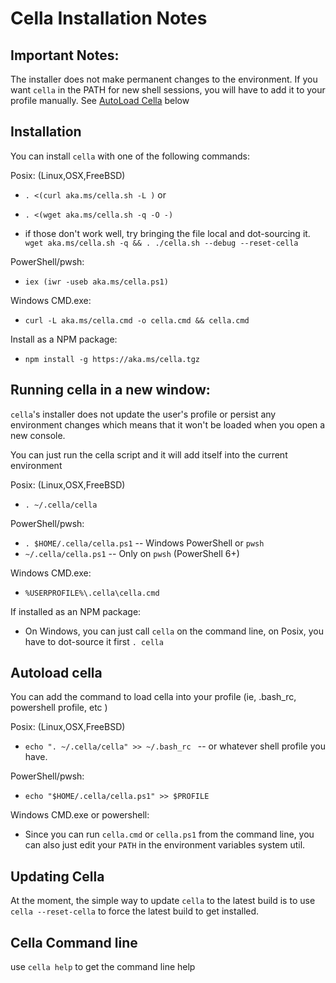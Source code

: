 # Cella Installation Notes

## Important Notes:

The installer does not make permanent changes to the environment. 
If you want `cella` in the PATH for new shell sessions, you will 
have to add it to your profile manually. See [AutoLoad Cella](#autoload-cella) below

## Installation

You can install `cella` with one of the following commands:

Posix: (Linux,OSX,FreeBSD)
  - `. <(curl aka.ms/cella.sh -L )` or 
  - `. <(wget aka.ms/cella.sh -q -O -)`
  
  - if those don't work well, try bringing the file local and dot-sourcing it.  
    `wget aka.ms/cella.sh -q && . ./cella.sh --debug --reset-cella` 
    
PowerShell/pwsh: 
  - `iex (iwr -useb aka.ms/cella.ps1)` 
  
Windows CMD.exe:
  - `curl -L aka.ms/cella.cmd -o cella.cmd && cella.cmd`

Install as a NPM package:
  - `npm install -g https://aka.ms/cella.tgz`


## Running cella in a new window:

`cella`'s installer does not update the user's profile or persist any environment changes
which means that it won't be loaded when you open a new console.

You can just run the cella script and it will add itself into the current environment

Posix: (Linux,OSX,FreeBSD)
  - `. ~/.cella/cella` 
 
PowerShell/pwsh: 
  - `. $HOME/.cella/cella.ps1`  -- Windows PowerShell or `pwsh`
  - `~/.cella/cella.ps1`  -- Only on `pwsh` (PowerShell 6+)
  
Windows CMD.exe:
  - `%USERPROFILE%\.cella\cella.cmd`

If installed as an NPM package:
  - On Windows, you can just call `cella` on the command line, on Posix, you have to dot-source it first `. cella`


## Autoload cella

You can add the command to load cella into your profile (ie, .bash_rc, powershell profile, etc )


Posix: (Linux,OSX,FreeBSD)
  - `echo ". ~/.cella/cella" >> ~/.bash_rc `  -- or whatever shell profile you have.
 
PowerShell/pwsh: 
  - `echo "$HOME/.cella/cella.ps1" >> $PROFILE` 
  
Windows CMD.exe or powershell:
  - Since you can run `cella.cmd` or `cella.ps1` from the command line, you can also
    just edit your `PATH` in the environment variables system util.


## Updating Cella

At the moment, the simple way to update `cella` to the latest build is to use `cella --reset-cella` to 
force the latest build to get installed. 

## Cella Command line

use `cella help` to get the command line help


